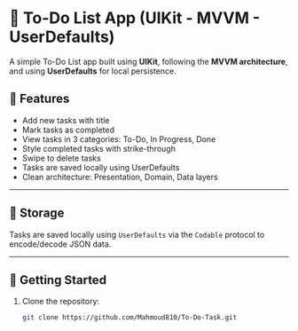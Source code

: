 # 📝 To-Do List App (UIKit - MVVM - UserDefaults)

A simple To-Do List app built using **UIKit**, following the **MVVM architecture**, and using **UserDefaults** for local persistence.

## 📱 Features

- Add new tasks with title
- Mark tasks as completed
- View tasks in 3 categories: To-Do, In Progress, Done
- Style completed tasks with strike-through
- Swipe to delete tasks
- Tasks are saved locally using UserDefaults
- Clean architecture: Presentation, Domain, Data layers


---

## 💾 Storage

Tasks are saved locally using `UserDefaults` via the `Codable` protocol to encode/decode JSON data.

---

## 📲 Getting Started

1. Clone the repository:
   ```bash
   git clone https://github.com/Mahmoud810/To-Do-Task.git

